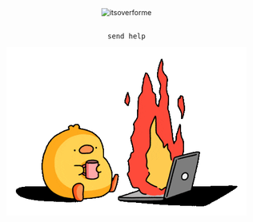 <div align="center">
    <img src="https://readme-typing-svg.demolab.com?font=Fira+Code&pause=1000&color=F7F7F7&center=true&random=true&width=500&lines=%5B+It's+over+for+me+%F0%9F%A5%80+%5D" alt="itsoverforme" width="auto">
    <br><br>
    <pre>send help</pre>
    <img src="assets/burn.gif" alt="me_rn">
</div>

<!---
J4Q4/J4Q4 is a ✨ special ✨ repository because its `README.md` (this file) appears on your GitHub profile.
You can click the Preview link to take a look at your changes.
--->
